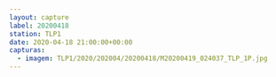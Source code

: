```yaml
---
layout: capture
label: 20200418
station: TLP1
date: 2020-04-18 21:00:00+00:00
capturas:
  - imagem: TLP1/2020/202004/20200418/M20200419_024037_TLP_1P.jpg
---
```

